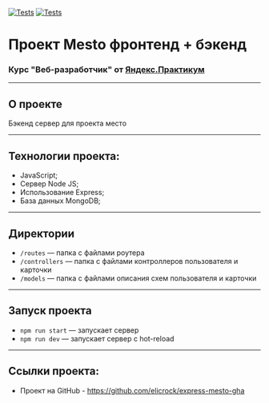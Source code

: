 [![Tests](../../actions/workflows/tests-13-sprint.yml/badge.svg)](../../actions/workflows/tests-13-sprint.yml) [![Tests](../../actions/workflows/tests-14-sprint.yml/badge.svg)](../../actions/workflows/tests-14-sprint.yml)
# Проект Mesto фронтенд + бэкенд
### Курс "Веб-разработчик" от [Яндекс.Практикум](https://practicum.yandex.ru/web/)
---

## О проекте
Бэкенд сервер для проекта место<br/>

---

## Технологии проекта:
* JavaScript;
* Сервер Node JS;
* Использование Express;
* База данных MongoDB;

---

## Директории

* `/routes` — папка с файлами роутера
* `/controllers` — папка с файлами контроллеров пользователя и карточки
* `/models` — папка с файлами описания схем пользователя и карточки

---

## Запуск проекта

* `npm run start` — запускает сервер
* `npm run dev` — запускает сервер с hot-reload

---
## Ссылки проекта:
* Проект на GitHub - https://github.com/elicrock/express-mesto-gha
